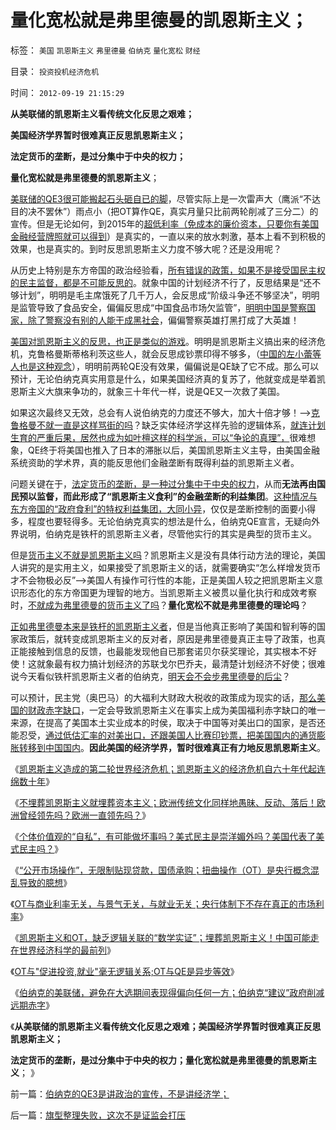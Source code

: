 # 量化宽松就是弗里德曼的凯恩斯主义；

标签： `美国` `凯恩斯主义` `弗里德曼` `伯纳克` `量化宽松` `财经` 

目录： `投资投机经济危机`

时间： `2012-09-19 21:15:29`

**从美联储的凯恩斯主义看传统文化反思之艰难；**

**美国经济学界暂时很难真正反思凯恩斯主义；**

**法定货币的垄断，是过分集中于中央的权力；**

**量化宽松就是弗里德曼的凯恩斯主义**；

[美联储的QE3很可能搬起石头砸自已的脚](../../../2012/9/16/埋葬凯恩斯主义！中国经济学家已经走在世界最前列.md)，尽管实际上是一次雷声大（鹰派“不达目的决不罢休”）雨点小（把OT算作QE，真实月量只比前两轮削减了三分二）的宣传。但是无论如何，到2015年的[超低利率（免成本的廉价资本，只要你有美国金融经营牌照就可以得到](../../../2012/9/16/扭曲操作（OT）促复苏是央行概念混乱的臆想.md)）是真实的，一直以来的放水刺激，基本上看不到积极的效果，也是真实的。到时反思凯恩斯主义力度不够大呢？还是没用呢？

从历史上特别是东方帝国的政治经验看，[所有错误的政策，如果不是接受国民主权的民主监督，都是不可能反思的](../../../2012/9/16/美联储权力是绝对的，不受国民监督；.md)。就象中国的计划经济不行了，反思结果是“还不够计划”，明明是毛主席饿死了几千万人，会反思成“阶级斗争还不够坚决”，明明是监管导致了食品安全，偏偏反思成“中国食品市场欠监管”，[明明中国是警察国家，除了警察没有别的人能干成黑社会](../../../2010/2/27/扬我警威“我是兔子，我是兔子”.md)，偏偏警察英雄打黑打成了大英雄！

[美国对凯恩斯主义的反思，也正是类似的游戏](../../../2012/2/23/张五常的罗伯津斯基－斯托帕－萨缪尔森谬误；.md)。明明是凯恩斯主义搞出来的经济危机，克鲁格曼斯蒂格利茨这些人，就会反思成钞票印得不够多，（[中国的左小蕾等人也是这种观念](../../../2011/8/29/“钞票印少了会通胀”，左小蕾力挺张五常.md)），明明前两轮QE没有效果，偏偏说是QE缺了它不成。那么可以预计，无论伯纳克真实用意是什么，如果美国经济真的复苏了，他就变成是举着凯恩斯主义大旗来争功的，就象三十年代一样，说是QE又一次救了美国。

如果这次最终又无效，总会有人说伯纳克的力度还不够大，加大十倍才够！——>[克鲁格曼不就一直是这样骂街的吗](../../../2010/7/16/克鲁格曼示范大师级诡辩.md)？缺乏实体经济学这样先验的逻辑体系，[就连计划生育的严重后果，居然也成为如叶檀这样的科学派，可以“争论的真理”，](../../../2012/8/27/生育自由是私有权力！天经地义！.md)很难想象，QE终于将美国也推入了日本的滞胀以后，美国凯恩斯主义主导，由美国金融系统资助的学术界，真的能反思他们金融垄断有既得利益的凯恩斯主义者。

问题关键在于，[法定货币的垄断，是一种过分集中于中央的权力](../../../2012/6/25/“货币主权”仅适用于无限（赤字＝国债＝税收）.md)，从而**无法再由国民预以监督，而此形成了“凯恩斯主义食利”的金融垄断的利益集团**。[这种情况与东方帝国的“政府食利”的特权利益集团，大同小异](../../../2012/3/14/总理要禁毒，机构毒瘾大发作！.md)，仅仅是垄断控制的面要小得多，程度也要轻得多。无论伯纳克真实的想法是什么，伯纳克QE宣言，无疑向外界说明，伯纳克是铁杆的凯恩斯主义者，尽管他实行的其实是典型的货币主义。

但是[货币主义不就是凯恩斯主义吗](../../../2011/10/11/诺贝尔奖的耻辱James.托宾和全球债务危机.md)？凯恩斯主义是没有具体行动方法的理论，美国人讲究的是实用主义，如果接受了凯恩斯主义的话，就需要确实“怎么样增发货币才不会物极必反”——>美国人有操作可行性的本能，正是美国人较之把凯恩斯主义意识形态化的东方帝国更为理智的地方。当凯恩斯主义被贯以量化执行和成效考察时，[不就成为弗里德曼的货币主义了吗](../../../2011/6/4/费雪－凯恩斯主义是(权贵+民粹),和弗里德曼.md)？**量化宽松不就是弗里德曼的理论吗**？

[正如弗里德曼本来是铁杆的凯恩斯主义者](../../../2009/12/26/“看得见的手”催化了大萧条.md)，但是当他真正影响了美国和智利等的国家政策后，就转变成凯恩斯主义的反对者，原因是弗里德曼真正主导了政策，也真正能接触到信息的反馈，也最能发现他自已那套诺贝尔获奖理论，其实根本不好使！这就象最有权力搞计划经济的苏联戈尔巴乔夫，最清楚计划经济不好使；很难说今天看似铁杆凯恩斯主义者的伯纳克，[明天会不会步弗里德曼的后尘](../../../2010/1/25/弗里德曼和哈耶克批判的是中国的右派.md)？

可以预计，民主党（奥巴马）的大福利大财政大税收的政策成为现实的话，[那么美国的财政赤字缺口](../../../2011/10/14/所谓美国贫富差距，没有可信的依据；.md)，一定会导致凯恩斯主义在事实上成为美国福利赤字缺口的唯一来源，在提高了美国本土实业成本的时侯，取决于中国等对美出口的国家，是否还能忍受，[通过低估汇率的对美出口，还跟美国人比赛印钞票，把美国国内的通货膨胀转移到中国国内](../../../2007/11/27/人民币如何升值？中国向世界廉价献血不可继续！.md)。**因此美国的经济学界，暂时很难真正有力地反思凯恩斯主义**。

《[凯恩斯主义造成的第二轮世界经济危机；凯恩斯主义的经济危机自六十年代起连绵数十年](../../../2012/9/15/日本滞胀，98金融风暴，次贷危机，欧债危机都只是小插曲.md)》

《[不埋葬凯恩斯主义就埋葬资本主义；欧洲传统文化同样地愚昧、反动、落后！欧洲曾经领先吗？欧洲一直领先吗？](../../../2012/9/15/不埋葬凯恩斯主义就埋葬资本主义.md)》

《[个体价值观的“自私”，有可能做坏事吗？美式民主是崇洋媚外吗？美国代表了美式民主吗？](../../../2012/9/15/崇洋媚外的合理性和适当克服.md)》

《[“公开市场操作”，无限制贴现贷款，国债承购；扭曲操作（OT）是央行概念混乱导致的臆想](../../../2012/9/16/扭曲操作（OT）促复苏是央行概念混乱的臆想.md)》

《[OT与商业利率无关，与景气无关，与就业无关；央行体制下不存在真正的市场利率](../../../2012/9/16/美联储权力是绝对的，不受国民监督；.md)》

《[凯恩斯主义和OT，缺乏逻辑关联的“数学实证”；埋葬凯恩斯主义！中国可能走在世界经济科学的最前列](../../../2012/9/16/埋葬凯恩斯主义！中国经济学家已经走在世界最前列.md)》

《[OT与"促进投资,就业"毫无逻辑关系;OT与QE是异步等效](../../../2012/9/19/OT与QE是异步等效.md)》

《[伯纳克的美联储，避免在大选期间表现得偏向任何一方；伯纳克“建议”政府削减远期赤字](../../../2012/9/19/伯纳克的QE3是讲政治的宣传，不是讲经济学；.md)》

《**从美联储的凯恩斯主义看传统文化反思之艰难；美国经济学界暂时很难真正反思凯恩斯主义；**

**法定货币的垄断，是过分集中于中央的权力；量化宽松就是弗里德曼的凯恩斯主义**； 》



前一篇：[伯纳克的QE3是讲政治的宣传，不是讲经济学；](../../../2012/9/19/伯纳克的QE3是讲政治的宣传，不是讲经济学；.md)

后一篇：[旗型整理失败，这次不是证监会打压](../../../2012/9/19/旗型整理失败，这次不是证监会打压.md)